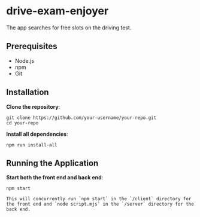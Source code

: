 # drive-exam-enjoyer
The app searches for free slots on the driving test.


## Prerequisites

- Node.js
- npm
- Git

## Installation

**Clone the repository**:

    git clone https://github.com/your-username/your-repo.git
    cd your-repo

**Install all dependencies**:

    npm run install-all

## Running the Application

**Start both the front end and back end**:

    npm start

    This will concurrently run `npm start` in the `/client` directory for the front end and `node script.mjs` in the `/server` directory for the back end.
